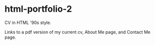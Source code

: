 # html-portfolio-2
CV in HTML '90s style.

Links to a pdf version of my current cv, About Me page, and Contact Me page.
